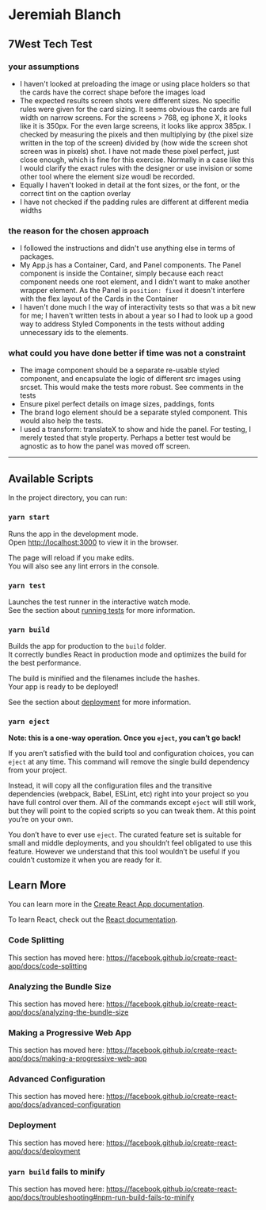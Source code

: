 # Jeremiah Blanch

## 7West Tech Test

### your assumptions
- I haven't looked at preloading the image or using place holders so that the cards have the correct shape before the images load
- The expected results screen shots were different sizes. No specific rules were given for the card sizing. It seems obvious the cards are full width on narrow screens. For the screens > 768, eg iphone X, it looks like it is 350px. For the even large screens, it looks like approx 385px. I checked by measuring the pixels and then multiplying by (the pixel size written in the top of the screen) divided by (how wide the screen shot screen was in pixels) shot. I have not made these pixel perfect, just close enough, which is fine for this exercise. Normally in a case like this I would clarify the exact rules with the designer or use invision or some other tool where the element size woudl be recorded.
- Equally I haven't looked in detail at the font sizes, or the font, or the correct tint on the caption overlay
- I have not checked if the padding rules are different at different media widths

### the reason for the chosen approach
- I followed the instructions and didn't use anything else in terms of packages.
- My App.js has a Container, Card, and Panel components. The Panel component is inside the Container, simply because each react component needs one root element, and I didn't want to make another wrapper element. As the Panel is `position: fixed` it doesn't interfere with the flex layout of the Cards in the Container
- I haven't done much I the way of interactivity tests so that was a bit new for me; I haven't written tests in about a year so I had to look up a good way to address Styled Components in the tests without adding unnecessary ids to the elements.

### what could you have done better if time was not a constraint
- The image component should be a separate re-usable styled component, and encapsulate the logic of different src images using srcset. This would make the tests more robust. See comments in the tests
- Ensure pixel perfect details on image sizes, paddings, fonts
- The brand logo element should be a separate styled component. This would also help the tests.
- I used a transform: translateX to show and hide the panel. For testing, I merely tested that style property. Perhaps a better test would be agnostic as to how the panel was moved off screen.

---

## Available Scripts

In the project directory, you can run:

### `yarn start`

Runs the app in the development mode.<br />
Open [http://localhost:3000](http://localhost:3000) to view it in the browser.

The page will reload if you make edits.<br />
You will also see any lint errors in the console.

### `yarn test`

Launches the test runner in the interactive watch mode.<br />
See the section about [running tests](https://facebook.github.io/create-react-app/docs/running-tests) for more information.

### `yarn build`

Builds the app for production to the `build` folder.<br />
It correctly bundles React in production mode and optimizes the build for the best performance.

The build is minified and the filenames include the hashes.<br />
Your app is ready to be deployed!

See the section about [deployment](https://facebook.github.io/create-react-app/docs/deployment) for more information.

### `yarn eject`

**Note: this is a one-way operation. Once you `eject`, you can’t go back!**

If you aren’t satisfied with the build tool and configuration choices, you can `eject` at any time. This command will remove the single build dependency from your project.

Instead, it will copy all the configuration files and the transitive dependencies (webpack, Babel, ESLint, etc) right into your project so you have full control over them. All of the commands except `eject` will still work, but they will point to the copied scripts so you can tweak them. At this point you’re on your own.

You don’t have to ever use `eject`. The curated feature set is suitable for small and middle deployments, and you shouldn’t feel obligated to use this feature. However we understand that this tool wouldn’t be useful if you couldn’t customize it when you are ready for it.

## Learn More

You can learn more in the [Create React App documentation](https://facebook.github.io/create-react-app/docs/getting-started).

To learn React, check out the [React documentation](https://reactjs.org/).

### Code Splitting

This section has moved here: https://facebook.github.io/create-react-app/docs/code-splitting

### Analyzing the Bundle Size

This section has moved here: https://facebook.github.io/create-react-app/docs/analyzing-the-bundle-size

### Making a Progressive Web App

This section has moved here: https://facebook.github.io/create-react-app/docs/making-a-progressive-web-app

### Advanced Configuration

This section has moved here: https://facebook.github.io/create-react-app/docs/advanced-configuration

### Deployment

This section has moved here: https://facebook.github.io/create-react-app/docs/deployment

### `yarn build` fails to minify

This section has moved here: https://facebook.github.io/create-react-app/docs/troubleshooting#npm-run-build-fails-to-minify
